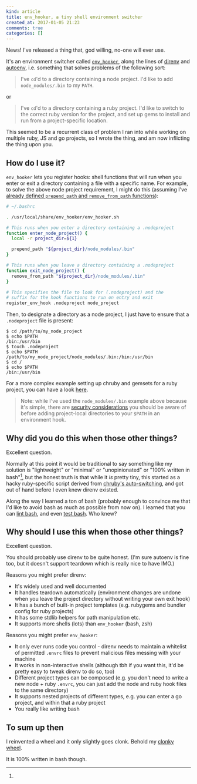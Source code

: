 ```yaml
---
kind: article
title: env_hooker, a tiny shell environment switcher
created_at: 2017-01-05 21:23
comments: true
categories: []
---
```


News! I've released a thing that, god willing, no-one will ever use.

It's an environment switcher called
[`env_hooker`](https://github.com/urbanautomaton/env_hooker), along the
lines of [direnv](https://github.com/direnv/direnv) and
[autoenv](https://github.com/kennethreitz/autoenv), i.e. something that
solves problems of the following sort:

> I've `cd`'d to a directory containing a node project. I'd like to add
> `node_modules/.bin` to my `PATH`.

or

> I've `cd`'d to a directory containing a ruby project. I'd like to
> switch to the correct ruby version for the project, and set up gems
> to install and run from a project-specific location.

This seemed to be a recurrent class of problem I ran into while working
on multiple ruby, JS and go projects, so I wrote the thing, and am now
inflicting the thing upon you.

## How do I use it?

`env_hooker` lets you register hooks: shell functions that will run when
you enter or exit a directory containing a file with a specific name.
For example, to solve the above node project requirement, I might do
this (assuming I've [already defined `prepend_path` and
`remove_from_path`
functions](https://github.com/urbanautomaton/dotfiles/blob/b606358e79011e281b75616bb457dca7cc44e52d/bashrc#L42-L66)):


```bash
# ~/.bashrc

. /usr/local/share/env_hooker/env_hooker.sh

# This runs when you enter a directory containing a .nodeproject
function enter_node_project() {
  local -r project_dir=${1}

  prepend_path "${project_dir}/node_modules/.bin"
}

# This runs when you leave a directory containing a .nodeproject
function exit_node_project() {
  remove_from_path "${project_dir}/node_modules/.bin"
}

# This specifies the file to look for (.nodeproject) and the
# suffix for the hook functions to run on entry and exit
register_env_hook .nodeproject node_project
```

Then, to designate a directory as a node project, I just have to ensure
that a `.nodeproject` file is present:

```
$ cd /path/to/my_node_project
$ echo $PATH
/bin:/usr/bin
$ touch .nodeproject
$ echo $PATH
/path/to/my_node_project/node_modules/.bin:/bin:/usr/bin
$ cd /
$ echo $PATH
/bin:/usr/bin
```

For a more complex example setting up chruby and gemsets for a ruby
project, you can have a look
[here](https://github.com/urbanautomaton/dotfiles/blob/f34db98fd8f7b251e8ce32fa2be8c7743faee5b6/env_hooks/ruby).

> Note: while I've used the `node_modules/.bin` example above because
> it's simple, there are [security
> considerations](https://github.com/urbanautomaton/env_hooker#security-notes)
> you should be aware of before adding project-local directories to your
> `$PATH` in an environment hook.

## Why did you do this when those other things?

Excellent question.

Normally at this point it would be traditional to say something like my
solution is "lightweight" or "minimal" or "unopinionated" or "100%
written in bash"[^1], but the honest truth is that while it *is* pretty
tiny, this started as a hacky ruby-specific script derived from
[chruby's
auto-switching](https://github.com/postmodern/chruby/blob/d02904da6d5b634845bd42639e3a4c80fd8bfc78/share/chruby/auto.sh),
and got out of hand before I even knew direnv existed.

Along the way I learned a ton of bash (probably enough to convince me
that I'd like to avoid bash as much as possible from now on). I learned
that you can [lint bash](https://www.shellcheck.net/), and even [test
bash](http://ssb.stsci.edu/testing/shunit2/shunit2.html). Who knew?

## Why should I use this when those other things?

Excellent question.

You should probably use direnv to be quite honest.  (I'm sure autoenv is
fine too, but it doesn't support teardown which is really nice to have
IMO.)

Reasons you might prefer direnv:

* It's widely used and well documented
* It handles teardown automatically (environment changes are undone when
  you leave the project directory without writing your own exit hook)
* It has a bunch of built-in project templates (e.g. rubygems and
  bundler config for ruby projects)
* It has some stdlib helpers for path manipulation etc.
* It supports more shells (lots) than `env_hooker` (bash, zsh)

Reasons you might prefer `env_hooker`:

* It only ever runs code you control - direnv needs to maintain a
  whitelist of permitted `.envrc` files to prevent malicious files
  messing with your machine
* It works in non-interactive shells (although tbh if you want this,
  it'd be pretty easy to tweak direnv to do so, too)
* Different project types can be composed (e.g. you don't need to write
  a new node + ruby `.envrc`, you can just add the node and ruby hook
  files to the same directory)
* It supports nested projects of different types, e.g. you can enter a
  go project, and within that a ruby project
* You really like writing bash

## To sum up then

I reinvented a wheel and it only slightly goes clonk. Behold my [clonky
wheel](https://github.com/urbanautomaton/env_hooker).

[^1]:
  It is 100% written in bash though.
